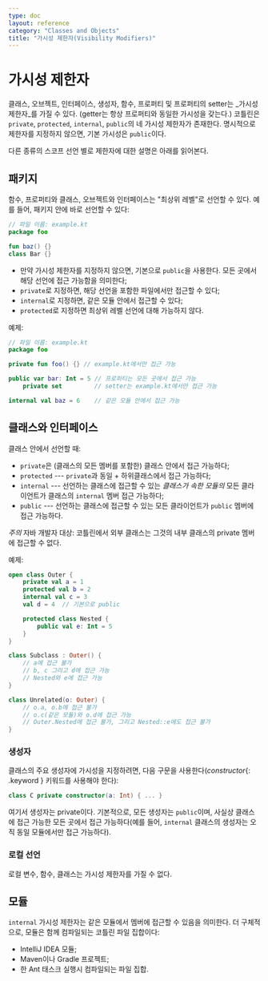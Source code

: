 ```yaml
---
type: doc
layout: reference
category: "Classes and Objects"
title: "가시성 제한자(Visibility Modifiers)"
---
```


# 가시성 제한자

클래스, 오브젝트, 인터페이스, 생성자, 함수, 프로퍼티 및 프로퍼티의 setter는 _가시성 제한자_를 가질 수 있다.
(getter는 항상 프로퍼티와 동일한 가시성을 갖는다.)
코틀린은 `private`, `protected`, `internal`, `public`의 네 가시성 제한자가 존재한다.
명시적으로 제한자를 지정하지 않으면, 기본 가시성은 `public`이다.

다른 종류의 스코프 선언 별로 제한자에 대한 설명은 아래를 읽어본다.

## 패키지

함수, 프로퍼티와 클래스, 오브젝트와 인터페이스는 "최상위 레벨"로 선언할 수 있다. 예를 들어, 패키지 안에 바로 선언할 수 있다:

``` kotlin
// 파일 이름: example.kt
package foo

fun baz() {}
class Bar {}
```

* 만약 가시성 제한자를 지정하지 않으면, 기본으로 `public`을 사용한다. 모든 곳에서 해당 선언에 접근 가능함을 의미한다;
* `private`로 지정하면, 해당 선언을 포함한 파일에서만 접근할 수 있다;
* `internal`로 지정하면, 같은 모듈 안에서 접근할 수 있다;
* `protected`로 지정하면 최상위 레벨 선언에 대해 가능하지 않다.

예제:

``` kotlin
// 파일 이름: example.kt
package foo

private fun foo() {} // example.kt에서만 접근 가능

public var bar: Int = 5 // 프로퍼티는 모든 곳에서 접근 가능
    private set         // setter는 example.kt에서만 접근 가능

internal val baz = 6    // 같은 모듈 안에서 접근 가능
```

## 클래스와 인터페이스

클래스 안에서 선언할 때:

* `private`은 (클래스의 모든 멤버를 포함한) 클래스 안에서 접근 가능하다;
* `protected` --- `private`과 동일 + 하위클래스에서 접근 가능하다;
* `internal` --- 선언하는 클래스에 접근할 수 있는 *클래스가 속한 모듈의* 모든 클라이언트가 클래스의 `internal` 멤버 접근 가능하다;
* `public` --- 선언하는 클래스에 접근할 수 있는 모든 클라이언트가 `public` 멤버에 접근 가능하다.

*주의* 자바 개발자 대상: 코틀린에서 외부 클래스는 그것의 내부 클래스의 private 멤버에 접근할 수 없다.

예제:

``` kotlin
open class Outer {
    private val a = 1
    protected val b = 2
    internal val c = 3
    val d = 4  // 기본으로 public

    protected class Nested {
        public val e: Int = 5
    }
}

class Subclass : Outer() {
    // a에 접근 불가
    // b, c 그리고 d에 접근 가능
    // Nested와 e에 접근 가능
}

class Unrelated(o: Outer) {
    // o.a, o.b에 접근 불가
    // o.c(같은 모듈)와 o.d에 접근 가능
    // Outer.Nested에 접근 불가, 그리고 Nested::e에도 접근 불가
}
```

### 생성자

클래스의 주요 생성자에 가시성을 지정하려면, 다음 구문을 사용한다(*constructor*{: .keyword } 키워드를 사용해야 한다):

``` kotlin
class C private constructor(a: Int) { ... }
```

여기서 생성자는 private이다. 기본적으로, 모든 생성자는 `public`이며, 사실상 클래스에 접근 가능한 모든 곳에서 접근 가능하다(예를 들어, `internal` 클래스의 생성자는 오직 동일 모듈에서만 접근 가능하다).

### 로컬 선언

로컬 변수, 함수, 클래스는 가시성 제한자를 가질 수 없다.


## 모듈

`internal` 가시성 제한자는 같은 모듈에서 멤버에 접근할 수 있음을 의미한다. 더 구체적으로,
모듈은 함께 컴파일되는 코틀린 파일 집합이다:

  * IntelliJ IDEA 모듈;
  * Maven이나 Gradle 프로젝트;
  * 한 <kotlinc> Ant 태스크 실행시 컴파일되는 파일 집합.
